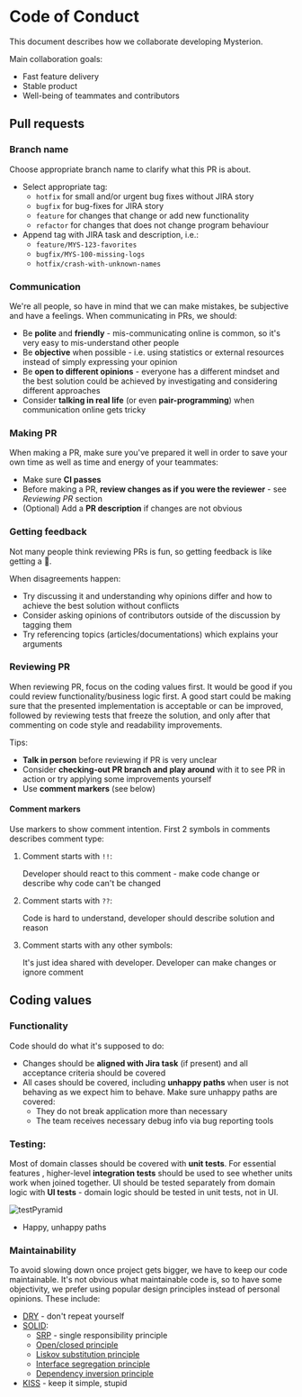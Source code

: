 Code of Conduct
===============

This document describes how we collaborate developing Mysterion.

Main collaboration goals:
- Fast feature delivery
- Stable product
- Well-being of teammates and contributors

Pull requests
-------------

### Branch name

Choose appropriate branch name to clarify what this PR is about.

- Select appropriate tag:
    - `hotfix` for small and/or urgent bug fixes without JIRA story
    - `bugfix` for bug-fixes for JIRA story
    - `feature` for changes that change or add new functionality
    - `refactor` for changes that does not change program behaviour
- Append tag with JIRA task and description, i.e.:
    - `feature/MYS-123-favorites`
    - `bugfix/MYS-100-missing-logs`
    - `hotfix/crash-with-unknown-names`
    
### Communication

We're all people, so have in mind that we can make mistakes, be subjective and have a feelings.
When communicating in PRs, we should:

- Be **polite** and **friendly** - mis-communicating online is common, so it's very easy to mis-understand other people
- Be **objective** when possible - i.e. using statistics or external resources instead of simply expressing your opinion
- Be **open to different opinions** - everyone has a different mindset and the best solution could be achieved by investigating and considering different approaches
- Consider **talking in real life** (or even **pair-programming**) when communication online gets tricky

### Making PR

When making a PR, make sure you've prepared it well in order to save your own time as well as time and energy of your teammates:

- Make sure **CI passes**
- Before making a PR, **review changes as if you were the reviewer** - see *Reviewing PR* section
- (Optional) Add a **PR description** if changes are not obvious

### Getting feedback

Not many people think reviewing PRs is fun, so getting feedback is like getting a 🎁.

When disagreements happen:
- Try discussing it and understanding why opinions differ and how to achieve the best solution without conflicts
- Consider asking opinions of contributors outside of the discussion by tagging them
- Try referencing topics (articles/documentations) which explains your arguments

### Reviewing PR

When reviewing PR, focus on the coding values first.
It would be good if you could review functionality/business logic first.
A good start could be making sure that the presented implementation is acceptable or can be improved, followed by reviewing tests that freeze the solution, and only after that commenting on code style and readability improvements.

Tips:
- **Talk in person** before reviewing if PR is very unclear
- Consider **checking-out PR branch and play around** with it to see PR in action or try applying some improvements yourself
- Use **comment markers** (see below)

#### Comment markers

Use markers to show comment intention. 
First 2 symbols in comments describes comment type:

1. Comment starts with `!!`:

    Developer should react to this comment - make code change or describe why code can't be changed
    
2. Comment starts with `??`:

    Code is hard to understand, developer should describe solution and reason
    
3. Comment starts with any other symbols:

    It's just idea shared with developer. Developer can make changes or ignore comment

Coding values
-------------

### Functionality

Code should do what it's supposed to do:
- Changes should be **aligned with Jira task** (if present) and all acceptance criteria should be covered
- All cases should be covered, including **unhappy paths** when user is not behaving as we expect him to behave. Make sure unhappy paths are covered:
    - They do not break application more than necessary
    - The team receives necessary debug info via bug reporting tools

### Testing:

Most of domain classes should be covered with **unit tests**.
For essential features , higher-level **integration tests** should be used to see whether units work when joined together.
UI should be tested separately from domain logic with **UI tests** - domain logic should be tested in unit tests, not in UI.

![testPyramid](https://martinfowler.com/articles/practical-test-pyramid/testPyramid.png)
- Happy, unhappy paths
    
### Maintainability

To avoid slowing down once project gets bigger, we have to keep our code maintainable.
It's not obvious what maintainable code is, so to have some objectivity, we prefer using popular design principles instead of personal opinions.
These include:

- [DRY](https://en.wikipedia.org/wiki/Don%27t_repeat_yourself) - don't repeat yourself
- [SOLID](https://en.wikipedia.org/wiki/SOLID):
    - [SRP](https://en.wikipedia.org/wiki/Single_responsibility_principle) - single responsibility principle
    - [Open/closed principle](https://en.wikipedia.org/wiki/Open%E2%80%93closed_principle)
    - [Liskov substitution principle](https://en.wikipedia.org/wiki/Liskov_substitution_principle)
    - [Interface segregation principle](https://en.wikipedia.org/wiki/Interface_segregation_principle)
    - [Dependency inversion principle](https://en.wikipedia.org/wiki/Dependency_inversion_principle)
- [KISS](https://en.wikipedia.org/wiki/KISS_principle) - keep it simple, stupid 
